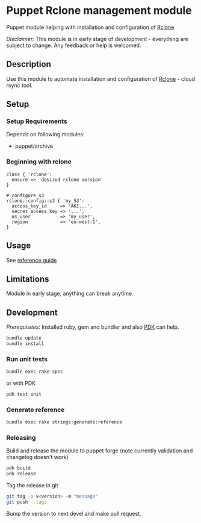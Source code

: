 # Puppet Rclone management module

Puppet module helping with installation and configuration of [Rclone](https://rclone.org/)

*Disclaimer:*
This module is in early stage of development - everything are subject to change. Any feedback or help is welcomed.

## Description
Use this module to automate installation and configuration of [Rclone](https://rclone.org/) - cloud rsync tool.

## Setup

### Setup Requirements
Depends on following modules:
* puppet/archive

### Beginning with rclone
```puppet
class { 'rclone':
  ensure => 'desired rclone version'
}

# configure s3
rclone::config::s3 { 'my_S3':
  access_key_id     => 'AKI...',
  secret_access_key => '...',
  os_user           => 'my_user',
  region            => 'eu-west-1',
}
```

## Usage
See [reference guide](REFERENCE.md)

## Limitations
Module in early stage, anything can break anytime.

## Development
*Prerequisites*: Installed ruby, gem and bundler and also [PDK](https://puppet.com/docs/pdk/1.x/pdk_install.html) can help.
```bash
bundle update
bundle install
```

### Run unit tests
```bash
bundle exec rake spec
```
or with PDK
```bash
pdk test unit
```

### Generate reference
```bash
bundle exec rake strings:generate:reference
```

### Releasing
Build and release the module to puppet forge (note currently validation and changelog doesn't work)
```bash
pdk build
pdk release
```
Tag the release in git
```bash
git tag -a v<version> -m "message"
git push --tags
```
Bump the version to next devel and make pull request.
